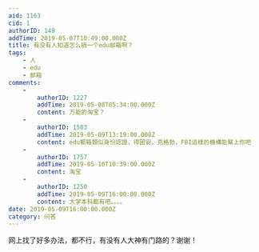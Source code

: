 ```yaml
---
aid: 1163
cid: 1
authorID: 149
addTime: 2019-05-07T10:49:00.000Z
title: 有没有人知道怎么搞一个edu邮箱啊？
tags:
    - 人
    - edu
    - 邮箱
comments:
    -
        authorID: 1227
        addTime: 2019-05-08T05:34:00.000Z
        content: 万能的淘宝？
    -
        authorID: 1503
        addTime: 2019-05-09T13:19:00.000Z
        content: edu郵箱類似身份認證，得國安，克格勃，FBI這樣的機構能幫上你吧
    -
        authorID: 1757
        addTime: 2019-05-10T10:39:00.000Z
        content: 淘宝
    -
        authorID: 1250
        addTime: 2019-05-09T16:00:00.000Z
        content: 大学本科都有吧。。。。
date: 2019-05-09T16:00:00.000Z
category: 问答
---
```


网上找了好多办法，都不行，有没有人大神有门路的？谢谢！
